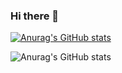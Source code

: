 ### Hi there 👋

<!--
**SergeyKiselev2001/SergeyKiselev2001** is a ✨ _special_ ✨ repository because its `README.md` (this file) appears on your GitHub profile.

Here are some ideas to get you started:

- 🔭 I’m currently working on ...
- 🌱 I’m currently learning ...
- 👯 I’m looking to collaborate on ...
- 🤔 I’m looking for help with ...
- 💬 Ask me about ...
- 📫 How to reach me: ...
- 😄 Pronouns: ...
- ⚡ Fun fact: ...
-->


[![Anurag's GitHub stats](https://github-readme-stats.vercel.app/api?username=SergeyKiselev2001)](https://github.com/anuraghazra/github-readme-stats)

![Anurag's GitHub stats](https://github-readme-stats.vercel.app/api?username=SergeyKiselev2001&count_private=true&theme=cobalt)
